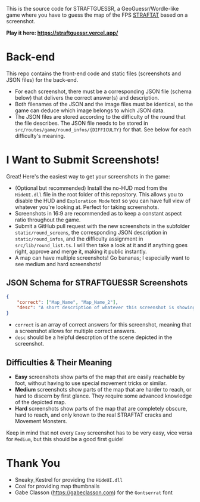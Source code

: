 This is the source code for STRAFTGUESSR, a GeoGuessr/Wordle-like game where you have to guess the map of the FPS [STRAFTAT](https://store.steampowered.com/app/2386720/STRAFTAT/) based on a screenshot.

**Play it here: https://straftguessr.vercel.app/**

# Back-end

This repo contains the front-end code and static files (screenshots and JSON files) for the back-end.

- For each screenshot, there must be a corresponding JSON file (schema below) that delivers the correct answer(s) and description.
- Both filenames of the JSON and the image files must be identical, so the game can deduce which image belongs to which JSON data.
- The JSON files are stored according to the difficulty of the round that the file describes. The JSON file needs to be stored in `src/routes/game/round_infos/{DIFFICULTY}` for that. See below for each difficulty's meaning.

# I Want to Submit Screenshots!

Great! Here's the easiest way to get your screenshots in the game:

- (Optional but recommended) Install the no-HUD mod from the `HideUI.dll` file in the root folder of this repository. This allows you to disable the HUD and `Exploration Mode` text so you can have full view of whatever you're looking at. Perfect for taking screenshots.
- Screenshots in 16:9 are recommended as to keep a constant aspect ratio throughout the game.
- Submit a GitHub pull request with the new screenshots in the subfolder `static/round_screens`, the corresponding JSON description in `static/round_infos`, and the difficulty assignment in `src/lib/round_list.ts`. I will then take a look at it and if anything goes right, approve and merge it, making it public instantly.
- A map can have multiple screenshots! Go bananas; I especially want to see medium and hard screenshots!

## JSON Schema for STRAFTGUESSR Screenshots

```json
{
	"correct": ["Map_Name", "Map_Name_2"],
	"desc": "A short description of whatever this screenshot is showing."
}
```

- `correct` is an array of correct answers for this screenshot, meaning that a screenshot allows for multiple correct answers.
- `desc` should be a helpful descrption of the scene depicted in the screenshot.

## Difficulties & Their Meaning

- **Easy** screenshots show parts of the map that are easily reachable by foot, without having to use special movement tricks or similar.
- **Medium** screenshots show parts of the map that are harder to reach, or hard to discern by first glance. They require some advanced knowledge of the depicted map.
- **Hard** screenshots show parts of the map that are completely obscure, hard to reach, and only known to the real STRAFTAT cracks and Movement Monsters.

Keep in mind that not every `Easy` screenshot has to be very easy, vice versa for `Medium`, but this should be a good first guide!

# Thank You

- Sneaky_Kestrel for providing the `HideUI.dll`
- Coal for providing map thumbnails
- Gabe Classon (https://gabeclasson.com) for the `Gontserrat` font
